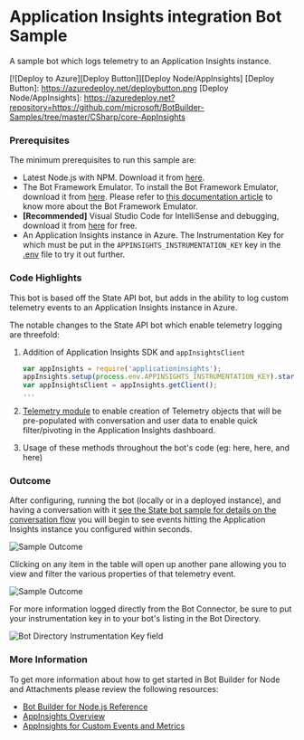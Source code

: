 # Application Insights integration Bot Sample
A sample bot which logs telemetry to an Application Insights instance.

[![Deploy to Azure][Deploy Button]][Deploy Node/AppInsights]
[Deploy Button]: https://azuredeploy.net/deploybutton.png
[Deploy Node/AppInsights]: https://azuredeploy.net?repository=https://github.com/microsoft/BotBuilder-Samples/tree/master/CSharp/core-AppInsights

### Prerequisites

The minimum prerequisites to run this sample are:
* Latest Node.js with NPM. Download it from [here](https://nodejs.org/en/download/).
* The Bot Framework Emulator. To install the Bot Framework Emulator, download it from [here](https://emulator.botframework.com/). Please refer to [this documentation article](https://github.com/microsoft/botframework-emulator/wiki/Getting-Started) to know more about the Bot Framework Emulator.
* **[Recommended]** Visual Studio Code for IntelliSense and debugging, download it from [here](https://code.visualstudio.com/) for free.
* An Application Insights instance in Azure. The Instrumentation Key for which must be put in the `APPINSIGHTS_INSTRUMENTATION_KEY` key in the [.env](.env) file to try it out further.

### Code Highlights

This bot is based off the State API bot, but adds in the ability to log custom telemetry events to an Application Insights instance in Azure.

The notable changes to the State API bot which enable telemetry logging are threefold:
1. Addition of Application Insights SDK and `appInsightsClient` 

    ````javascript
    var appInsights = require('applicationinsights');
    appInsights.setup(process.env.APPINSIGHTS_INSTRUMENTATION_KEY).start();
    var appInsightsClient = appInsights.getClient();
    ...
    ````

2. [Telemetry module](telemetry-module.js) to enable creation of Telemetry objects that will be pre-populated with conversation and user data to enable quick filter/pivoting in the Application Insights dashboard.
3. Usage of these methods throughout the bot's code (eg: here, here, and here)

### Outcome

After configuring, running the bot (locally or in a deployed instance), and having a conversation with it [see the State bot sample for details on the conversation flow](../core-State) you will begin to see events hitting the Application Insights instance you configured within seconds.

![Sample Outcome](images/outcome-2.png)

Clicking on any item in the table will open up another pane allowing you to view and filter the various properties of that telemetry event.

![Sample Outcome](images/outcome-3.png)

For more information logged directly from the Bot Connector, be sure to put your instrumentation key in to your bot's listing in the Bot Directory.

![Bot Directory Instrumentation Key field](images/botdirfield.png)

### More Information

To get more information about how to get started in Bot Builder for Node and Attachments please review the following resources:
* [Bot Builder for Node.js Reference](https://docs.botframework.com/en-us/node/builder/overview/#navtitle)
* [AppInsights Overview](https://docs.microsoft.com/en-us/azure/application-insights/app-insights-overview)
* [AppInsights for Custom Events and Metrics](https://docs.microsoft.com/en-us/azure/application-insights/app-insights-api-custom-events-metrics)